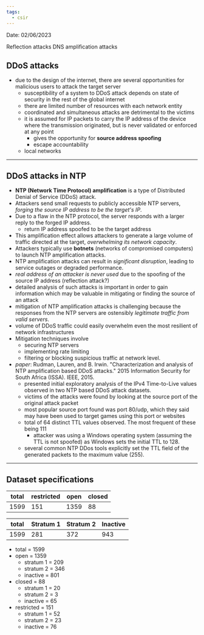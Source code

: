 ```yaml
---
tags:
  - csir
---
```

Date: 02/06/2023

Reflection attacks
DNS amplification attacks


## DDoS attacks
- due to the design of the internet, there are several opportunities for malicious users to attack the target server
	- susceptibility of a system to DDoS attack depends on state of security in the rest of the global internet
	- there are limited number of resources with each network entity
	- coordinated and simultaneous attacks are detrimental to the victims
	- it is assumed for IP packets to carry the IP address of the device where the transmission originated, but is never validated or enforced at any point
		- gives the opportunity for **source address spoofing**
		- escape accountability
	- local networks

---
## DDoS attacks in NTP
- **NTP (Network Time Protocol) amplification** is a type of Distributed Denial of Service (DDoS) attack.
- Attackers send small requests to publicly accessible NTP servers, *forging the source IP address to be the target's IP*.
- Due to a flaw in the NTP protocol, the server responds with a larger reply to the forged IP address.
	- return IP address spoofed to be the target address
- This amplification effect allows attackers to generate a large volume of traffic directed at the target, *overwhelming its network capacity*.
- Attackers typically use **botnets** (networks of compromised computers) to launch NTP amplification attacks.
- NTP amplification attacks can result in *significant disruption*, leading to service outages or degraded performance.
- *real address of an attacker is never used* due to the spoofing of the source IP address (reflection attack?)
- detailed analysis of such attacks is important in order to gain information which may be valuable in mitigating or finding the source of an attack
- mitigation of NTP amplification attacks is challenging because the responses from the NTP servers are ostensibly *legitimate traffic from valid servers*.
- volume of DDoS traffic could easily overwhelm even the most resilient of network infrastructures
- Mitigation techniques involve 
	- securing NTP servers
	- implementing rate limiting
	- filtering or blocking suspicious traffic at network level.
- *paper*: Rudman, Lauren, and B. Irwin. "Characterization and analysis of NTP amplification based DDoS attacks." 2015 Information Security for South Africa (ISSA). IEEE, 2015.
	- presented initial exploratory analysis of the IPv4 Time-to-Live values observed in two NTP based DDoS attack datasets.
	- victims of the attacks were found by looking at the source port of the original attack packet
	- most popular source port found was port 80/udp, which they said may have been used to target games using this port or websites
	- total of 64 distinct TTL values observed. The most frequent of these being 111
		- attacker was using a Windows operating system (assuming the TTL is not spoofed) as Windows sets the initial TTL to 128.
	- several common NTP DDos tools explicitly set the TTL field of the generated packets to the maximum value (255).


---
## Dataset specifications

| total | restricted | open | closed |
| ----- | ---------- | ---- | ------ |
| 1599  | 151        | 1359 | 88     |

| total | Stratum 1 | Stratum 2 | Inactive |
| ----- | --------- | --------- | -------- |
| 1599  | 281       | 372       | 943      |

- total = 1599
- open = 1359
	- stratum 1 = 209
	- stratum 2 = 346
	- inactive = 801
- closed = 88
	- stratum 1 = 20
	- stratum 2 = 3
	- inactive = 65
- restricted = 151
	- stratum 1 = 52
	- stratum 2 = 23
	- inactive = 76